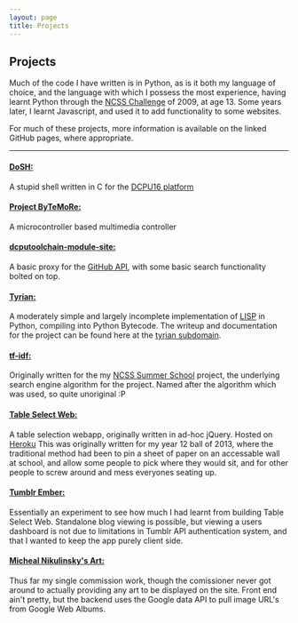 ```yaml
---
layout: page
title: Projects
---
```


## Projects

Much of the code I have written is in Python, as is it both my language of choice, and the language with which I possess the most experience, having learnt Python through the [NCSS Challenge](https://groklearning.com/challenge/) of 2009, at age 13. Some years later, I learnt Javascript, and used it to add functionality to some websites.

For much of these projects, more information is available on the linked GitHub pages, where appropriate.

---

#### [DoSH:](https://github.com/Mause/DoSH)
A stupid shell written in C for the [DCPU16 platform](http://dcpu.com/)

#### [Project ByTeMoRe:](bytemore)
A microcontroller based multimedia controller

#### [dcputoolchain-module-site:](http://github.com/Mause/dcputoolchain-module-site)
A basic proxy for the [GitHub API](http://developer.github.com/), with some basic search functionality bolted on top.

#### [Tyrian:](https://github.com/Mause/tyrian)
A moderately simple and largely incomplete implementation of [LISP](http://en.wikipedia.org/wiki/Lisp_(programming_language)) in Python, compiling into Python Bytecode. The writeup and documentation for the project can be found here at the [tyrian subdomain](http://tyrian.mause.me/).

#### [tf-idf:](https://github.com/Mause/tf-idf)
Originally written for the my [NCSS Summer School](www.ncss.edu.au/summer_school/index.html) project, the underlying search engine algorithm for the project.
Named after the algorithm which was used, so quite unoriginal :P

#### [Table Select Web:](https://github.com/Mause/table_select_web)
A table selection webapp, originally written in ad-hoc jQuery. Hosted on [Heroku](http://ball.mause.me)
This was originally written for my year 12 ball of 2013, where the traditional method had been to pin a sheet of paper on an accessable wall at school, and allow some people to pick where they would sit, and for other people to screw around and mess everyones seating up.

#### [Tumblr Ember:](https://github.com/Mause/tumblr-ember)
Essentially an experiment to see how much I had learnt from building Table Select Web.
Standalone blog viewing is possible, but viewing a users dashboard is not due to limitations in Tumblr API authentication system, and that I wanted to keep the app purely client side.

#### [Micheal Nikulinsky's Art:](http://www.michealnikulinsky.com/)
Thus far my single commission work, though the comissioner never got around to actually providing any art to be displayed on the site.
Front end ain't pretty, but the backend uses the Google data API to pull image URL's from Google Web Albums.
